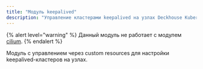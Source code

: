 ```yaml
---
title: "Модуль keepalived"
description: "Управление кластерами keepalived на узлах Deckhouse Kubernetes Platform."
---
```


{% alert level="warning" %}
Данный модуль не работает с модулем <a href="../cni-cilium/">cilium</a>.
{% endalert %}

Модуль с управлением через custom resources для настройки keepalived-кластеров на узлах.

